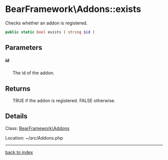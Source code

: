 # BearFramework\Addons::exists

Checks whether an addon is registered.

```php
public static bool exists ( string $id )
```

## Parameters

##### id

&nbsp;&nbsp;&nbsp;&nbsp;&nbsp;&nbsp;The id of the addon.

## Returns

&nbsp;&nbsp;&nbsp;&nbsp;&nbsp;&nbsp;TRUE if the addon is registered. FALSE otherwise.

## Details

Class: [BearFramework\Addons](bearframework.addons.class.md)

Location: ~/src/Addons.php

---

[back to index](index.md)

